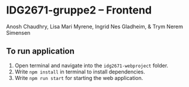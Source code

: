 # IDG2671-gruppe2 – Frontend
Anosh Chaudhry, Lisa Mari Myrene, Ingrid Nes Gladheim, & Trym Nerem Simensen

## To run application

1. Open terminal and navigate into the `idg2671-webproject` folder.
2. Write `npm install` in terminal to install dependencies.
3. Write `npm run start` for starting the web application. 
